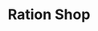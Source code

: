 ---
title: "Ration Shop"
url: /neyyattinkara/ration-shop-dhanuvachapuram-road-2/
shop: convenience
---